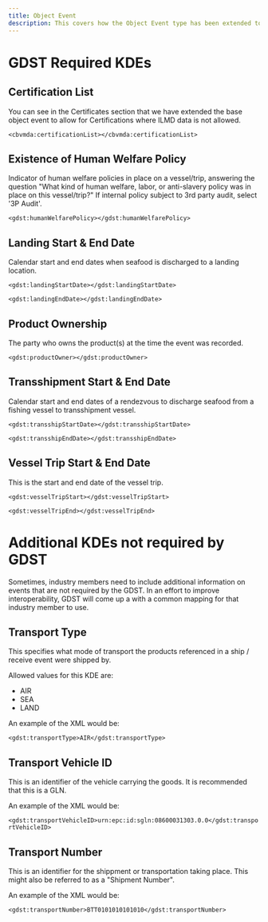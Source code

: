 ```yaml
---
title: Object Event
description: This covers how the Object Event type has been extended to support Seafood Traceability.
---
```


# GDST Required KDEs

## Certification List
You can see in the Certificates section that we have extended the base object event to allow for Certifications where ILMD data is not allowed. 

`<cbvmda:certificationList></cbvmda:certificationList>`


## Existence of Human Welfare Policy
Indicator of human welfare policies in place on a vessel/trip, answering the question "What kind of human welfare, labor, or anti-slavery policy was in place on this vessel/trip?" If internal policy subject to 3rd party audit, select '3P Audit'.

`<gdst:humanWelfarePolicy></gdst:humanWelfarePolicy>`


## Landing Start & End Date
Calendar start and end dates when seafood is discharged to a landing location.

`<gdst:landingStartDate></gdst:landingStartDate>`

`<gdst:landingEndDate></gdst:landingEndDate>`


## Product Ownership
The party who owns the product(s) at the time the event was recorded.

`<gdst:productOwner></gdst:productOwner>`


## Transshipment Start & End Date
Calendar start and end dates of a rendezvous to discharge seafood from a fishing vessel to transshipment vessel.

`<gdst:transshipStartDate></gdst:transshipStartDate>`

`<gdst:transshipEndDate></gdst:transshipEndDate>`

## Vessel Trip Start & End Date
This is the start and end date of the vessel trip.

`<gdst:vesselTripStart></gdst:vesselTripStart>`

`<gdst:vesselTripEnd></gdst:vesselTripEnd>`


# Additional KDEs not required by GDST
Sometimes, industry members need to include additional information on events that 
are not required by the GDST. In an effort to improve interoperability, GDST will 
come up a with a common mapping for that industry member to use.

## Transport Type
This specifies what mode of transport the products referenced in a ship / receive event were shipped by. 

Allowed values for this KDE are:
- AIR
- SEA
- LAND

An example of the XML would be:

`<gdst:transportType>AIR</gdst:transportType>`

## Transport Vehicle ID
This is an identifier of the vehicle carrying the goods. It is recommended that this is a GLN.

An example of the XML would be:

`<gdst:transportVehicleID>urn:epc:id:sgln:08600031303.0.0</gdst:transportVehicleID>`

## Transport Number
This is an identifier for the shippment or transportation taking place. This might also be referred to as a "Shipment Number".

An example of the XML would be:

`<gdst:transportNumber>BTT0101010101010</gdst:transportNumber>`